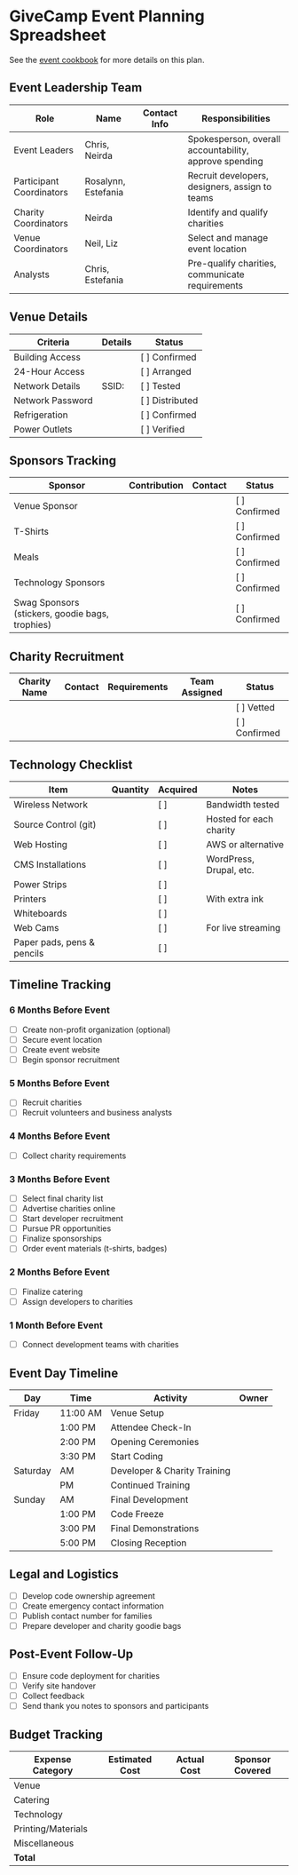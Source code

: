 # GiveCamp Event Planning Spreadsheet

See the [event cookbook](https://givecamp.org/get-involved/cookbook/) for more details on this plan.

## Event Leadership Team
| Role | Name | Contact Info | Responsibilities |
|------|------|--------------|-----------------|
| Event Leaders | Chris, Neirda | | Spokesperson, overall accountability, approve spending |
| Participant Coordinators | Rosalynn, Estefania | | Recruit developers, designers, assign to teams |
| Charity Coordinators | Neirda | | Identify and qualify charities |
| Venue Coordinators | Neil, Liz | | Select and manage event location |
| Analysts | Chris, Estefania | | Pre-qualify charities, communicate requirements |

## Venue Details
| Criteria | Details | Status |
|----------|----------|--------|
| Building Access | | [ ] Confirmed |
| 24-Hour Access | | [ ] Arranged |
| Network Details | SSID: | [ ] Tested |
| Network Password | | [ ] Distributed |
| Refrigeration | | [ ] Confirmed |
| Power Outlets | | [ ] Verified |

## Sponsors Tracking
| Sponsor | Contribution | Contact | Status |
|---------|--------------|---------|--------|
| Venue Sponsor | | | [ ] Confirmed |
| T-Shirts | | | [ ] Confirmed |
| Meals | | | [ ] Confirmed |
| Technology Sponsors | | | [ ] Confirmed |
| Swag Sponsors (stickers, goodie bags, trophies) | | | [ ] Confirmed |

## Charity Recruitment
| Charity Name | Contact | Requirements | Team Assigned | Status |
|--------------|---------|--------------|---------------|--------|
| | | | | [ ] Vetted |
| | | | | [ ] Confirmed |

## Technology Checklist
| Item | Quantity | Acquired | Notes |
|------|----------|----------|-------|
| Wireless Network | | [ ] | Bandwidth tested |
| Source Control (git) | | [ ] | Hosted for each charity |
| Web Hosting | | [ ] | AWS or alternative |
| CMS Installations | | [ ] | WordPress, Drupal, etc. |
| Power Strips | | [ ] | |
| Printers | | [ ] | With extra ink |
| Whiteboards | | [ ] | |
| Web Cams | | [ ] | For live streaming |
| Paper pads, pens & pencils  | | [ ] | |

## Timeline Tracking
### 6 Months Before Event
- [ ] Create non-profit organization (optional)
- [ ] Secure event location
- [ ] Create event website
- [ ] Begin sponsor recruitment

### 5 Months Before Event
- [ ] Recruit charities
- [ ] Recruit volunteers and business analysts

### 4 Months Before Event
- [ ] Collect charity requirements

### 3 Months Before Event
- [ ] Select final charity list
- [ ] Advertise charities online
- [ ] Start developer recruitment
- [ ] Pursue PR opportunities
- [ ] Finalize sponsorships
- [ ] Order event materials (t-shirts, badges)

### 2 Months Before Event
- [ ] Finalize catering
- [ ] Assign developers to charities

### 1 Month Before Event
- [ ] Connect development teams with charities

## Event Day Timeline
| Day | Time | Activity | Owner |
|-----|------|----------|-------|
| Friday | 11:00 AM | Venue Setup | |
| | 1:00 PM | Attendee Check-In | |
| | 2:00 PM | Opening Ceremonies | |
| | 3:30 PM | Start Coding | |
| Saturday | AM | Developer & Charity Training | |
| | PM | Continued Training | |
| Sunday | AM | Final Development | |
| | 1:00 PM | Code Freeze | |
| | 3:00 PM | Final Demonstrations | |
| | 5:00 PM | Closing Reception | |

## Legal and Logistics
- [ ] Develop code ownership agreement
- [ ] Create emergency contact information
- [ ] Publish contact number for families
- [ ] Prepare developer and charity goodie bags

## Post-Event Follow-Up
- [ ] Ensure code deployment for charities
- [ ] Verify site handover
- [ ] Collect feedback
- [ ] Send thank you notes to sponsors and participants

## Budget Tracking
| Expense Category | Estimated Cost | Actual Cost | Sponsor Covered |
|-----------------|----------------|-------------|-----------------|
| Venue | | | |
| Catering | | | |
| Technology | | | |
| Printing/Materials | | | |
| Miscellaneous | | | |
| **Total** | | | |
